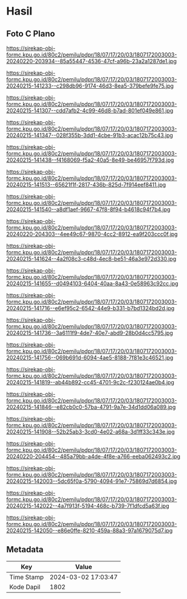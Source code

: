 # Hasil

## Foto C Plano

https://sirekap-obj-formc.kpu.go.id/80c2/pemilu/pdpr/18/07/17/20/03/1807172003003-20240220-203934--85a55447-4536-47cf-a96b-23a2a1287de1.jpg

https://sirekap-obj-formc.kpu.go.id/80c2/pemilu/pdpr/18/07/17/20/03/1807172003003-20240215-141233--c298db96-9174-46d3-8ea5-379befe9fe75.jpg

https://sirekap-obj-formc.kpu.go.id/80c2/pemilu/pdpr/18/07/17/20/03/1807172003003-20240215-141307--cdd7afb2-4c99-46d8-b7ad-801ef049e861.jpg

https://sirekap-obj-formc.kpu.go.id/80c2/pemilu/pdpr/18/07/17/20/03/1807172003003-20240215-141347--028f355b-3dd1-4cbe-91b3-acac12b75c43.jpg

https://sirekap-obj-formc.kpu.go.id/80c2/pemilu/pdpr/18/07/17/20/03/1807172003003-20240215-141438--f4168069-f5a2-40a5-8e49-be46957f793d.jpg

https://sirekap-obj-formc.kpu.go.id/80c2/pemilu/pdpr/18/07/17/20/03/1807172003003-20240215-141513--65621f1f-2817-436b-825d-7f914eef8411.jpg

https://sirekap-obj-formc.kpu.go.id/80c2/pemilu/pdpr/18/07/17/20/03/1807172003003-20240215-141540--a8df1aef-9667-47f8-8f94-b4618c94f7b4.jpg

https://sirekap-obj-formc.kpu.go.id/80c2/pemilu/pdpr/18/07/17/20/03/1807172003003-20240220-204303--4ee49c67-9870-4cc2-8912-ea9f203ccc0f.jpg

https://sirekap-obj-formc.kpu.go.id/80c2/pemilu/pdpr/18/07/17/20/03/1807172003003-20240215-141624--4a2f08c3-c48d-4ec8-be51-46a3e972d330.jpg

https://sirekap-obj-formc.kpu.go.id/80c2/pemilu/pdpr/18/07/17/20/03/1807172003003-20240215-141655--d0494103-6404-40aa-8a43-0e58963c92cc.jpg

https://sirekap-obj-formc.kpu.go.id/80c2/pemilu/pdpr/18/07/17/20/03/1807172003003-20240215-141716--e6ef95c2-6542-44e9-b331-b7bd1324bd2d.jpg

https://sirekap-obj-formc.kpu.go.id/80c2/pemilu/pdpr/18/07/17/20/03/1807172003003-20240215-141736--3a6111f9-4de7-40e7-abd9-28b0d4cc5795.jpg

https://sirekap-obj-formc.kpu.go.id/80c2/pemilu/pdpr/18/07/17/20/03/1807172003003-20240215-141756--069b691d-6094-4ae5-8188-7f81e3c46521.jpg

https://sirekap-obj-formc.kpu.go.id/80c2/pemilu/pdpr/18/07/17/20/03/1807172003003-20240215-141819--ab44b892-cc45-4701-9c2c-f230124ae0b4.jpg

https://sirekap-obj-formc.kpu.go.id/80c2/pemilu/pdpr/18/07/17/20/03/1807172003003-20240215-141846--e82cb0c0-57ba-4791-9a7e-34d1dd06a089.jpg

https://sirekap-obj-formc.kpu.go.id/80c2/pemilu/pdpr/18/07/17/20/03/1807172003003-20240215-141908--52b25ab3-3cd0-4e02-a68a-3d1ff33c343e.jpg

https://sirekap-obj-formc.kpu.go.id/80c2/pemilu/pdpr/18/07/17/20/03/1807172003003-20240220-204454--485a79bb-a4de-4f8e-a766-eeba062493c2.jpg

https://sirekap-obj-formc.kpu.go.id/80c2/pemilu/pdpr/18/07/17/20/03/1807172003003-20240215-142003--5dc65f0a-5790-4094-91e7-75869d7d6854.jpg

https://sirekap-obj-formc.kpu.go.id/80c2/pemilu/pdpr/18/07/17/20/03/1807172003003-20240215-142022--4a7f913f-5194-468c-b739-7f1dfcd5a63f.jpg

https://sirekap-obj-formc.kpu.go.id/80c2/pemilu/pdpr/18/07/17/20/03/1807172003003-20240215-142050--e86e0ffe-8210-459a-88a3-97a1679075d7.jpg


## Metadata

| Key        | Value               |
| ---------- | ------------------- |
| Time Stamp | 2024-03-02 17:03:47 |
| Kode Dapil | 1802                |



